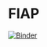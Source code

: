 # FIAP
[![Binder](https://mybinder.org/badge_logo.svg)](https://mybinder.org/v2/gh/mr-m33s33ks/FIAP-2TDCR-IA/master)
